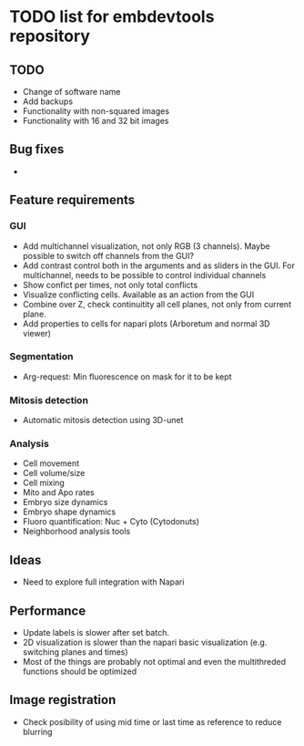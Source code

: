 # TODO list for embdevtools repository

## TODO 

- Change of software name
- Add backups
- Functionality with non-squared images 
- Functionality with 16 and 32 bit images

## Bug fixes
-

## Feature requirements
### GUI
- Add multichannel visualization, not only RGB (3 channels). Maybe possible to switch off channels from the GUI?
- Add contrast control both in the arguments and as sliders in the GUI. For multichannel, needs to be possible to control individual channels
- Show confict per times, not only total conflicts
- Visualize conflicting cells. Available as an action from the GUI
- Combine over Z, check continuitity all cell planes, not only from current plane. 
- Add properties to cells for napari plots (Arboretum and normal 3D viewer)

### Segmentation
- Arg-request: Min fluorescence on mask for it to be kept

### Mitosis detection
- Automatic mitosis detection using 3D-unet

### Analysis
- Cell movement
- Cell volume/size
- Cell mixing
- Mito and Apo rates
- Embryo size dynamics
- Embryo shape dynamics
- Fluoro quantification: Nuc + Cyto (Cytodonuts)
- Neighborhood analysis tools

## Ideas
- Need to explore full integration with Napari

## Performance
- Update labels is slower after set batch.
- 2D visualization is slower than the napari basic visualization (e.g. switching planes and times)
- Most of the things are probably not optimal and even the multithreded functions should be optimized

## Image registration 
-  Check posibility of using mid time or last time as reference to reduce blurring 